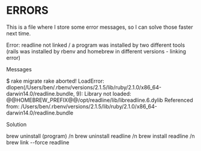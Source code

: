 ERRORS
======

This is a file where I store some error messages, so I can solve those faster next time.

Error: readline not linked / a program was installed by two different tools
(rails was installed by rbenv and homebrew in different versions - linking error)

Messages

$ rake migrate
rake aborted!
LoadError: dlopen(/Users/ben/.rbenv/versions/2.1.5/lib/ruby/2.1.0/x86_64-darwin14.0/readline.bundle, 9): Library not loaded: @@HOMEBREW_PREFIX@@/opt/readline/lib/libreadline.6.dylib
  Referenced from: /Users/ben/.rbenv/versions/2.1.5/lib/ruby/2.1.0/x86_64-darwin14.0/readline.bundle

Solution

brew uninstall (program) /n
brew uninstall readline /n
brew install readline /n
brew link --force readline
